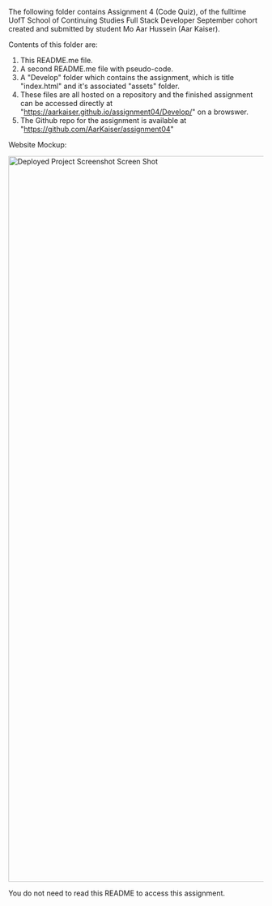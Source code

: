 The following folder contains Assignment 4 (Code Quiz), of the fulltime UofT School of Continuing Studies Full Stack Developer September cohort created and submitted by student Mo Aar Hussein (Aar Kaiser).

Contents of this folder are:

1) This README.me file.
2) A second README.me file with pseudo-code.
3) A "Develop" folder which contains the assignment, which is title "index.html" and it's associated "assets" folder.
4) These files are all hosted on a repository and the finished assignment can be accessed directly at "https://aarkaiser.github.io/assignment04/Develop/" on  a browswer.
5) The Github repo for the assignment is available at "https://github.com/AarKaiser/assignment04"

Website Mockup:

<img width="1434" alt="Deployed Project Screenshot Screen Shot" src="https://user-images.githubusercontent.com/87316518/134448673-f6ed1526-4e46-4799-a123-d0cf89596cfa.png">

You do not need to read this README to access this assignment.
